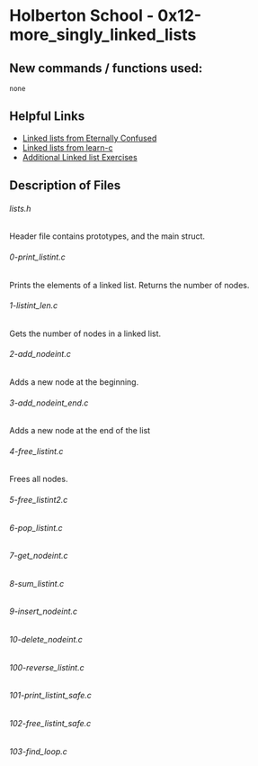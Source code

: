# Holberton School - 0x12-more_singly_linked_lists

## New commands / functions used:
``none``
## Helpful Links
* [Linked lists from Eternally Confused](http://www.eternallyconfuzzled.com/tuts/datastructures/jsw_tut_linklist.aspx)
* [Linked lists from learn-c](http://www.learn-c.org/en/Linked_lists)
* [Additional Linked list Exercises](https://www.hackerrank.com/domains/data-structures/linked-lists)

## Description of Files
<h6>lists.h</h6>
Header file contains prototypes, and the main struct.
<h6>0-print_listint.c</h6>
Prints the elements of a linked list. Returns the number of nodes.
<h6>1-listint_len.c</h6>
Gets the number of nodes in a linked list. 
<h6>2-add_nodeint.c</h6>
Adds a new node at the beginning.
<h6>3-add_nodeint_end.c</h6>
Adds a new node at the end of the list
<h6>4-free_listint.c</h6>
Frees all nodes.
<h6>5-free_listint2.c</h6>

<h6>6-pop_listint.c</h6>

<h6>7-get_nodeint.c</h6>

<h6>8-sum_listint.c</h6>

<h6>9-insert_nodeint.c</h6>

<h6>10-delete_nodeint.c</h6>

<h6>100-reverse_listint.c</h6>

<h6>101-print_listint_safe.c</h6>

<h6>102-free_listint_safe.c</h6>

<h6>103-find_loop.c</h6>
